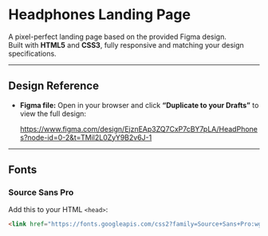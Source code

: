 #  Headphones Landing Page

A pixel-perfect landing page based on the provided Figma design.  
Built with **HTML5** and **CSS3**, fully responsive and matching your design specifications.

---

##  Design Reference

- **Figma file:** Open in your browser and click **“Duplicate to your Drafts”** to view the full design:
  
  https://www.figma.com/design/EjznEAp3ZQ7CxP7cBY7pLA/HeadPhones?node-id=0-2&t=TMil2L0ZyY9B2v6J-1

---

##  Fonts

### Source Sans Pro  
Add this to your HTML `<head>`:
```html
<link href="https://fonts.googleapis.com/css2?family=Source+Sans+Pro:wght@400;700&display=swap" rel="stylesheet">